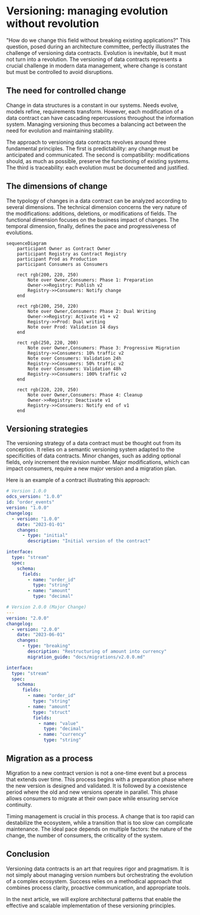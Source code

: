 # Versioning: managing evolution without revolution

"How do we change this field without breaking existing applications?" This question, posed during an architecture committee, perfectly illustrates the challenge of versioning data contracts. Evolution is inevitable, but it must not turn into a revolution. The versioning of data contracts represents a crucial challenge in modern data management, where change is constant but must be controlled to avoid disruptions.

## The need for controlled change

Change in data structures is a constant in our systems. Needs evolve, models refine, requirements transform. However, each modification of a data contract can have cascading repercussions throughout the information system. Managing versioning thus becomes a balancing act between the need for evolution and maintaining stability.

The approach to versioning data contracts revolves around three fundamental principles. The first is predictability: any change must be anticipated and communicated. The second is compatibility: modifications should, as much as possible, preserve the functioning of existing systems. The third is traceability: each evolution must be documented and justified.

## The dimensions of change

The typology of changes in a data contract can be analyzed according to several dimensions. The technical dimension concerns the very nature of the modifications: additions, deletions, or modifications of fields. The functional dimension focuses on the business impact of changes. The temporal dimension, finally, defines the pace and progressiveness of evolutions.

```mermaid
sequenceDiagram
    participant Owner as Contract Owner
    participant Registry as Contract Registry
    participant Prod as Production
    participant Consumers as Consumers

    rect rgb(200, 220, 250)
        Note over Owner,Consumers: Phase 1: Preparation
        Owner->>Registry: Publish v2
        Registry->>Consumers: Notify change
    end

    rect rgb(200, 250, 220)
        Note over Owner,Consumers: Phase 2: Dual Writing
        Owner->>Registry: Activate v1 + v2
        Registry->>Prod: Dual writing
        Note over Prod: Validation 14 days
    end

    rect rgb(250, 220, 200)
        Note over Owner,Consumers: Phase 3: Progressive Migration
        Registry->>Consumers: 10% traffic v2
        Note over Consumers: Validation 24h
        Registry->>Consumers: 50% traffic v2
        Note over Consumers: Validation 48h
        Registry->>Consumers: 100% traffic v2
    end

    rect rgb(220, 220, 250)
        Note over Owner,Consumers: Phase 4: Cleanup
        Owner->>Registry: Deactivate v1
        Registry->>Consumers: Notify end of v1
    end
```

## Versioning strategies

The versioning strategy of a data contract must be thought out from its conception. It relies on a semantic versioning system adapted to the specificities of data contracts. Minor changes, such as adding optional fields, only increment the revision number. Major modifications, which can impact consumers, require a new major version and a migration plan.

Here is an example of a contract illustrating this approach:

```yaml
# Version 1.0.0
odcs_version: "1.0.0"
id: "order_events"
version: "1.0.0"
changelog:
  - version: "1.0.0"
    date: "2023-01-01"
    changes:
      - type: "initial"
        description: "Initial version of the contract"

interface:
  type: "stream"
  spec:
    schema:
      fields:
        - name: "order_id"
          type: "string"
        - name: "amount"
          type: "decimal"

# Version 2.0.0 (Major Change)
---
version: "2.0.0"
changelog:
  - version: "2.0.0"
    date: "2023-06-01"
    changes:
      - type: "breaking"
        description: "Restructuring of amount into currency"
        migration_guide: "docs/migrations/v2.0.0.md"

interface:
  type: "stream"
  spec:
    schema:
      fields:
        - name: "order_id"
          type: "string"
        - name: "amount"
          type: "struct"
          fields:
            - name: "value"
              type: "decimal"
            - name: "currency"
              type: "string"
```

## Migration as a process

Migration to a new contract version is not a one-time event but a process that extends over time. This process begins with a preparation phase where the new version is designed and validated. It is followed by a coexistence period where the old and new versions operate in parallel. This phase allows consumers to migrate at their own pace while ensuring service continuity.

Timing management is crucial in this process. A change that is too rapid can destabilize the ecosystem, while a transition that is too slow can complicate maintenance. The ideal pace depends on multiple factors: the nature of the change, the number of consumers, the criticality of the system.

## Conclusion

Versioning data contracts is an art that requires rigor and pragmatism. It is not simply about managing version numbers but orchestrating the evolution of a complex ecosystem. Success relies on a methodical approach that combines process clarity, proactive communication, and appropriate tools.

In the next article, we will explore architectural patterns that enable the effective and scalable implementation of these versioning principles. 